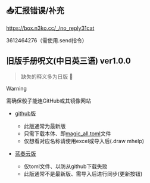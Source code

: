 ## :inbox_tray:汇报错误/补充

https://box.n3ko.cc/_/no_reply31cat

3612464276（需使用.send指令）

## 旧版手册呪文(中日英三语) ver1.0.0

> 缺失的释义多为日版 :smiling_face_with_tear:

> [!WARNING]
> 需确保骰子能连GitHub或其镜像网站

- [github版](https://github.com/errrr-er/alll/tree/main/magic/CJE)
    - 此版通常为最新版
    - 只需下载本体、即[magic_all.toml](https://github.com/errrr-er/alll/blob/main/magic/CJE/magic_all.toml)文件
    - 仅想看对应名称请使用excel或导入后(.draw mhelp)

- [蓝奏云版](https://wwye.lanzoup.com/iohw92ihoikf)
    - 仅toml文件、以防从github下载失败
    - 此版通常不是最新版、需导入后进行同步(更新按钮)